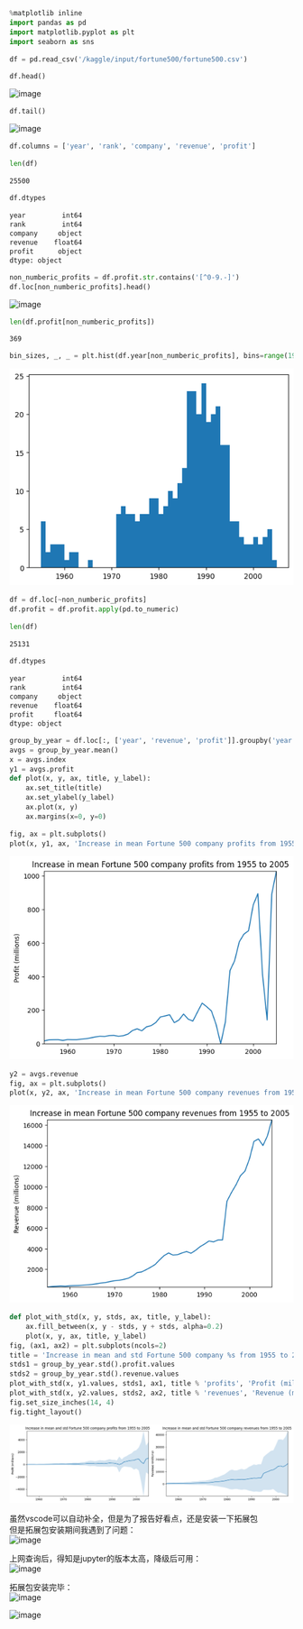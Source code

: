 ```python
%matplotlib inline
import pandas as pd
import matplotlib.pyplot as plt
import seaborn as sns

```


```python
df = pd.read_csv('/kaggle/input/fortune500/fortune500.csv')

```


```python
df.head()
```


![image](https://github.com/talerwang/Androidexam-21-041/assets/155062674/ec3382c3-14c5-4696-9948-1a573f334712)





```python
df.tail()
```


![image](https://github.com/talerwang/Androidexam-21-041/assets/155062674/1e0fdf0d-9547-49d4-83f9-af0cb2aae6f0)






```python
df.columns = ['year', 'rank', 'company', 'revenue', 'profit']
```


```python
len(df)
```




    25500




```python
df.dtypes
```




    year         int64
    rank         int64
    company     object
    revenue    float64
    profit      object
    dtype: object




```python
non_numberic_profits = df.profit.str.contains('[^0-9.-]')
df.loc[non_numberic_profits].head()
```




![image](https://github.com/talerwang/Androidexam-21-041/assets/155062674/4ccbeb10-8ff3-4b60-a7e3-3b18a44e1e08)



```python
len(df.profit[non_numberic_profits])
```




    369




```python
bin_sizes, _, _ = plt.hist(df.year[non_numberic_profits], bins=range(1955, 2006))
```


    
![png](Readme_files/Readme_9_0.png)
    



```python
df = df.loc[~non_numberic_profits]
df.profit = df.profit.apply(pd.to_numeric)
```


```python
len(df)
```




    25131




```python
df.dtypes
```




    year         int64
    rank         int64
    company     object
    revenue    float64
    profit     float64
    dtype: object




```python
group_by_year = df.loc[:, ['year', 'revenue', 'profit']].groupby('year')
avgs = group_by_year.mean()
x = avgs.index
y1 = avgs.profit
def plot(x, y, ax, title, y_label):
    ax.set_title(title)
    ax.set_ylabel(y_label)
    ax.plot(x, y)
    ax.margins(x=0, y=0)

```


```python
fig, ax = plt.subplots()
plot(x, y1, ax, 'Increase in mean Fortune 500 company profits from 1955 to 2005', 'Profit (millions)')
```


    
![png](Readme_files/Readme_14_0.png)
    



```python
y2 = avgs.revenue
fig, ax = plt.subplots()
plot(x, y2, ax, 'Increase in mean Fortune 500 company revenues from 1955 to 2005', 'Revenue (millions)')
```


    
![png](Readme_files/Readme_15_0.png)
    



```python
def plot_with_std(x, y, stds, ax, title, y_label):
    ax.fill_between(x, y - stds, y + stds, alpha=0.2)
    plot(x, y, ax, title, y_label)
fig, (ax1, ax2) = plt.subplots(ncols=2)
title = 'Increase in mean and std Fortune 500 company %s from 1955 to 2005'
stds1 = group_by_year.std().profit.values
stds2 = group_by_year.std().revenue.values
plot_with_std(x, y1.values, stds1, ax1, title % 'profits', 'Profit (millions)')
plot_with_std(x, y2.values, stds2, ax2, title % 'revenues', 'Revenue (millions)')
fig.set_size_inches(14, 4)
fig.tight_layout()

```


    
![png](Readme_files/Readme_16_0.png)
    

虽然vscode可以自动补全，但是为了报告好看点，还是安装一下拓展包                                         
但是拓展包安装期间我遇到了问题：                
 ![image](https://github.com/talerwang/Androidexam-21-041/assets/155062674/6801e0f5-d44b-4e5b-88e3-14771dbb4bb8)         


上网查询后，得知是jupyter的版本太高，降级后可用：        
![image](https://github.com/talerwang/Androidexam-21-041/assets/155062674/92e13a2a-eeea-4692-94fd-7d6a9923239d)
  



拓展包安装完毕：                
![image](https://github.com/talerwang/Androidexam-21-041/assets/155062674/d92065dc-48f2-42d0-b696-9597c851af2b)


![image](https://github.com/talerwang/Androidexam-21-041/assets/155062674/19946e0b-278e-4bff-9727-d6477650d93d)


